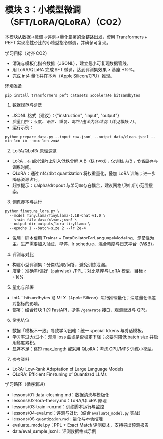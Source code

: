 # 模块 3：小模型微调（SFT/LoRA/QLoRA）（CO2）

本模块从数据→微调→评测→量化部署的全链路出发，使用 Transformers + PEFT 实现高性价比的小模型指令微调，并确保可复现。

学习目标（对齐 CO2）
- 清洗与模板化指令数据（JSONL），建立最小可复现数据管线。
- 用 LoRA/QLoRA 完成 SFT 微调，达到评测集效果 ≥ 基座 +10%。
- 完成 int4 量化并在本地（Apple Silicon/CPU）推理。

环境准备
```
pip install transformers peft datasets accelerate bitsandbytes
```

1. 数据规范与清洗
- JSONL 格式（建议）：{"instruction", "input", "output"}
- 质量门控：长度、语言、重复、毒性/违法内容过滤（详见模块 7）。
- 运行示例：
```
python prepare_data.py --input raw.jsonl --output data/clean.jsonl --min-len 10 --max-len 2048
```

2. LoRA/QLoRA 原理速览
- LoRA：在部分矩阵上引入低秩分解 A·B（秩 r≪d），仅训练 A/B；节省显存与训练时间。
- QLoRA：通过 nf4/4bit quantization 将权重量化，叠加 LoRA 训练；进一步降低资源占用。
- 超参提示：r/alpha/dropout 与学习率存在耦合，建议网格/贝叶斯小范围搜索。

3. 训练脚本与运行
```
python finetune_lora.py \
  --model TinyLlama/TinyLlama-1.1B-Chat-v1.0 \
  --train-file data/clean.jsonl \
  --output-dir outputs/lora-tinyllama \
  --epochs 1 --batch-size 2 --lr 2e-4
```
- 说明：脚本使用 Trainer + DataCollatorForLanguageModeling，示范性为主。生产需要加入验证、早停、lr schedule、混合精度与日志平台（W&B）。

4. 评测与对比
- 构建小型评测集：分类/抽取/问答，避免训练泄漏。
- 度量：准确率/偏好（pairwise）/PPL；对比基座与 LoRA 模型，目标 ≥ +10%。

5. 量化与部署
- int4：bitsandbytes 或 MLX（Apple Silicon）进行推理量化；注意量化误差对指标的影响。
- 部署：结合模块 1 的 FastAPI，提供 `/generate` 接口，观测延迟与 QPS。

6. 常见坑位
- 数据「模板不一致」导致学习困难：统一 special tokens 与对话模板。
- 学习率过大/过小：观测 loss 曲线是否稳定下降；必要时降低 batch size 并启用梯度累积。
- 显存不足：缩短 max_length 或采用 QLoRA；考虑 CPU/MPS 训练小模型。

7. 参考资料
- LoRA: Low‑Rank Adaptation of Large Language Models
- QLoRA: Efficient Finetuning of Quantized LLMs

学习路径（循序渐进）
- lessons/01-data-cleaning.md：数据清洗与模板化
- lessons/02-lora-theory.md：LoRA/QLoRA 原理
- lessons/03-train-run.md：训练脚本运行与监控
- lessons/04-eval.md：评测与对比（结合 `evaluate_model.py` 实战）
- lessons/05-quantization.md：量化与本地推理
- evaluate_model.py：PPL + Exact Match 评测脚本，支持导出预测报告
- data/eval_sample.jsonl：评测数据格式示例
